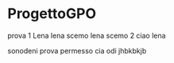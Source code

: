 # ProgettoGPO
prova 1 Lena
lena scemo
lena scemo 2
ciao lena 

sonodeni 
prova permesso cia odi
jhbkbkjb
